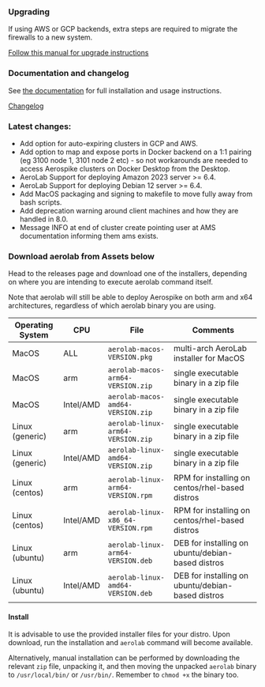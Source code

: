### Upgrading

If using AWS or GCP backends, extra steps are required to migrate the firewalls to a new system.

[Follow this manual for upgrade instructions](https://github.com/aerospike/aerolab/blob/v7.0.0/docs/upgrade-to-610.md)

### Documentation and changelog
See [the documentation](https://github.com/aerospike/aerolab/blob/v7.0.0/README.md) for full installation and usage instructions.

[Changelog](https://github.com/aerospike/aerolab/blob/v7.0.0/CHANGELOG.md#7.0.0)

### Latest changes:
* Add option for auto-expiring clusters in GCP and AWS.
* Add option to map and expose ports in Docker backend on a 1:1 pairing (eg 3100 node 1, 3101 node 2 etc) - so not workarounds are needed to access Aerospike clusters on Docker Desktop from the Desktop.
* AeroLab Support for deploying Amazon 2023 server >= 6.4.
* AeroLab Support for deploying Debian 12 server >= 6.4.
* Add MacOS packaging and signing to makefile to move fully away from bash scripts.
* Add deprecation warning around client machines and how they are handled in 8.0.
* Message INFO at end of cluster create pointing user at AMS documentation informing them ams exists.

### Download aerolab from Assets below

Head to the releases page and download one of the installers, depending on where you are intending to execute aerolab command itself.

Note that aerolab will still be able to deploy Aerospike on both arm and x64 architectures, regardless of which aerolab binary you are using.

Operating System | CPU | File | Comments
--- | --- | --- | ---
MacOS | ALL | `aerolab-macos-VERSION.pkg` | multi-arch AeroLab installer for MacOS
MacOS | arm | `aerolab-macos-arm64-VERSION.zip` | single executable binary in a zip file
MacOS | Intel/AMD | `aerolab-macos-amd64-VERSION.zip` | single executable binary in a zip file
Linux (generic) | arm | `aerolab-linux-arm64-VERSION.zip` | single executable binary in a zip file
Linux (generic) | Intel/AMD | `aerolab-linux-amd64-VERSION.zip` | single executable binary in a zip file
Linux (centos) | arm | `aerolab-linux-arm64-VERSION.rpm` | RPM for installing on centos/rhel-based distros
Linux (centos) | Intel/AMD | `aerolab-linux-x86_64-VERSION.rpm` | RPM for installing on centos/rhel-based distros
Linux (ubuntu) | arm | `aerolab-linux-arm64-VERSION.deb` | DEB for installing on ubuntu/debian-based distros
Linux (ubuntu) | Intel/AMD | `aerolab-linux-amd64-VERSION.deb` | DEB for installing on ubuntu/debian-based distros

#### Install

It is advisable to use the provided installer files for your distro. Upon download, run the installation and `aerolab` command will become available.

Alternatively, manual installation can be performed by downloading the relevant `zip` file, unpacking it, and then moving the unpacked `aerolab` binary to `/usr/local/bin/` or `/usr/bin/`. Remember to `chmod +x` the binary too.
